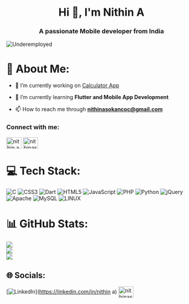 <h1 align="center">Hi 👋, I'm Nithin A</h1>
<h3 align="center">A passionate Mobile developer from India</h3>

<p align="left"> <img src="https://komarev.com/ghpvc/?username=Underemployed&label=Profile%20views&color=0e75b6&style=flat" alt="Underemployed" /> </p>

# 💫 About Me:

- 🔭 I’m currently working on [Calculator App](https://github.com/Underemployed/myApp)

- 🌱 I’m currently learning **Flutter and Mobile App Development**

- 📫 How to reach me through **nithinasokancoc@gmail.com**

<h3 align="left">Connect with me:</h3>
<p align="left">
<a href="https://linkedin.com/in/nithin a" target="blank"><img align="center" src="https://raw.githubusercontent.com/rahuldkjain/github-profile-readme-generator/master/src/images/icons/Social/linked-in-alt.svg" alt="nithin a" height="30" width="40" /></a>
<a href="https://www.leetcode.com/nithinasokancoc" target="blank"><img align="center" src="https://raw.githubusercontent.com/rahuldkjain/github-profile-readme-generator/master/src/images/icons/Social/leet-code.svg" alt="nithinasokancoc" height="30" width="40" /></a>
</p>

# 💻 Tech Stack:
![C](https://img.shields.io/badge/c-%2300599C.svg?style=for-the-badge&logo=c&logoColor=white) ![CSS3](https://img.shields.io/badge/css3-%231572B6.svg?style=for-the-badge&logo=css3&logoColor=white) ![Dart](https://img.shields.io/badge/dart-%230175C2.svg?style=for-the-badge&logo=dart&logoColor=white) ![HTML5](https://img.shields.io/badge/html5-%23E34F26.svg?style=for-the-badge&logo=html5&logoColor=white) ![JavaScript](https://img.shields.io/badge/javascript-%23323330.svg?style=for-the-badge&logo=javascript&logoColor=%23F7DF1E) ![PHP](https://img.shields.io/badge/php-%23777BB4.svg?style=for-the-badge&logo=php&logoColor=white) ![Python](https://img.shields.io/badge/python-3670A0?style=for-the-badge&logo=python&logoColor=ffdd54) ![jQuery](https://img.shields.io/badge/jquery-%230769AD.svg?style=for-the-badge&logo=jquery&logoColor=white) ![Apache](https://img.shields.io/badge/apache-%23D42029.svg?style=for-the-badge&logo=apache&logoColor=white) ![MySQL](https://img.shields.io/badge/mysql-%2300f.svg?style=for-the-badge&logo=mysql&logoColor=white) ![LINUX](https://img.shields.io/badge/Linux-FCC624?style=for-the-badge&logo=linux&logoColor=black)

# 📊 GitHub Stats:
![](https://github-readme-stats.vercel.app/api?username=Underemployed&theme=buefy&hide_border=false&include_all_commits=false&count_private=false)<br/>
![](https://github-readme-streak-stats.herokuapp.com/?user=Underemployed&theme=buefy&hide_border=false)<br/>
![](https://github-readme-stats.vercel.app/api/top-langs/?username=Underemployed&theme=buefy&hide_border=false&include_all_commits=false&count_private=false&layout=compact)

## 🌐 Socials:
[![LinkedIn](https://img.shields.io/badge/LinkedIn-%230077B5.svg?logo=linkedin&logoColor=white)](https://linkedin.com/in/nithin a) 
<a href="https://www.leetcode.com/nithinasokancoc" target="blank"><img align="center" src="https://raw.githubusercontent.com/rahuldkjain/github-profile-readme-generator/master/src/images/icons/Social/leet-code.svg" alt="nithinasokancoc" height="30" width="40" /></a>





